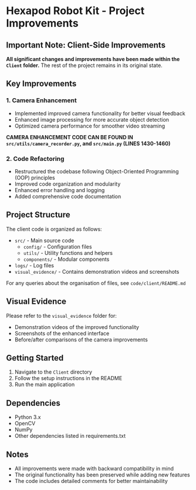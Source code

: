 # Hexapod Robot Kit - Project Improvements

## Important Note: Client-Side Improvements
**All significant changes and improvements have been made within the `Client` folder.** The rest of the project remains in its original state.

## Key Improvements

### 1. Camera Enhancement
- Implemented improved camera functionality for better visual feedback
- Enhanced image processing for more accurate object detection
- Optimized camera performance for smoother video streaming

**CAMERA ENHANCEMENT CODE CAN BE FOUND IN `src/utils/camera_recorder.py`, and `src/main.py` (LINES 1430-1460)**

### 2. Code Refactoring
- Restructured the codebase following Object-Oriented Programming (OOP) principles
- Improved code organization and modularity
- Enhanced error handling and logging
- Added comprehensive code documentation

## Project Structure
The client code is organized as follows:
- `src/` - Main source code
  - `config/` - Configuration files
  - `utils/` - Utility functions and helpers
  - `components/` - Modular components
- `logs/` - Log files
- `visual_evidence/` - Contains demonstration videos and screenshots 

For any queries about the organisation of files, see `code/client/README.md`

## Visual Evidence
Please refer to the `visual_evidence` folder for:
- Demonstration videos of the improved functionality
- Screenshots of the enhanced interface
- Before/after comparisons of the camera improvements

## Getting Started
1. Navigate to the `Client` directory
2. Follow the setup instructions in the README
3. Run the main application

## Dependencies
- Python 3.x
- OpenCV
- NumPy
- Other dependencies listed in requirements.txt

## Notes
- All improvements were made with backward compatibility in mind
- The original functionality has been preserved while adding new features
- The code includes detailed comments for better maintainability